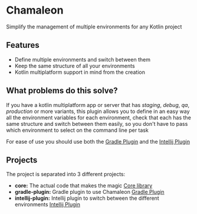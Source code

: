 # Chamaleon

Simplify the management of multiple environments for any Kotlin project

## Features

- Define multiple environments and switch between them
- Keep the same structure of all your environments
- Kotlin multiplatform support in mind from the creation

## What problems do this solve?

If you have a kotlin multiplatform app or server that has *staging*, *debug*, *qa*, *production* or more variants, this
plugin allows you to define in an easy way all the environment variables for each environment, check that each has the
same structure and switch between them easily, so you don't have to pass which environment to select on the command line
per task

For ease of use you should use both the [Gradle Plugin](gradle-plugin) and the [Intellij Plugin]()

## Projects

The project is separated into 3 different projects:

- **core:** The actual code that makes the magic [Core library](core)
- **gradle-plugin:** Gradle plugin to use Chamaleon [Gradle Plugin](gradle-plugin)
- **intellij-plugin:** Intellij plugin to switch between the different environments [Intellij Plugin]()